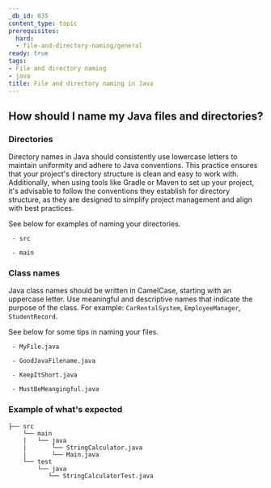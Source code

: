 ```yaml
---
_db_id: 835
content_type: topic
prerequisites:
  hard:
  - file-and-directory-naming/general
ready: true
tags:
- File and directory naming
- java
title: File and directory naming in Java
---
```


## How should I name my Java files and directories?

### Directories

Directory names in Java should consistently use lowercase letters to maintain uniformity and adhere to Java conventions. This practice ensures that your project's directory structure is clean and easy to work with. Additionally, when using tools like Gradle or Maven to set up your project, it's advisable to follow the conventions they establish for directory structure, as they are designed to simplify project management and align with best practices.

See below for examples of naming your directories.

```
 - src

 - main
```

### Class names

Java class names should be written in CamelCase, starting with an uppercase letter. Use meaningful and descriptive names that indicate the purpose of the class. For example: `CarRentalSystem`, `EmployeeManager`, `StudentRecord`.

See below for some tips in naming your files.

```
 - MyFile.java

 - GoodJavaFilename.java

 - KeepItShort.java

 - MustBeMeangingful.java
```

### Example of what's expected

```
├── src
    └── main
    |   └── java
    |       └── StringCalculator.java
    |       └── Main.java
    └── test
        └── java
           └── StringCalculatorTest.java
```